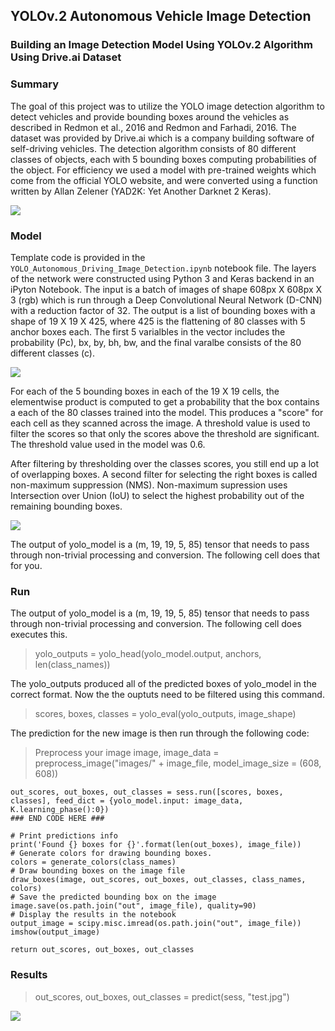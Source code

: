 ## YOLOv.2 Autonomous Vehicle Image Detection 
### Building an Image Detection Model Using YOLOv.2 Algorithm Using Drive.ai Dataset

### Summary

The goal of this project was to utilize the YOLO image detection algorithm to detect vehicles and provide bounding boxes around the vehicles as described in Redmon et al., 2016 and Redmon and Farhadi, 2016. The dataset was provided by Drive.ai which is a company building software of self-driving vehicles. The detection algorithm consists of 80 different classes of objects, each with 5 bounding boxes computing probabilities of the object. For efficiency we used a model with pre-trained weights which come from the official YOLO website, and were converted using a function written by Allan Zelener (YAD2K: Yet Another Darknet 2 Keras).

<img src= "https://github.com/JeffGoodrich9791/YOLOv2_Autonomous_Vehicle_Image_Detection/blob/master/Vehicle_Bounding_Boxes.png" />

### Model

Template code is provided in the `YOLO_Autonomous_Driving_Image_Detection.ipynb` notebook file. The layers of the network were constructed using Python 3 and Keras backend in an iPyton Notebook. The input is a batch of images of shape 608px X 608px X 3 (rgb) which is run through a Deep Convolutional Neural Network (D-CNN) with a reduction factor of 32. The output is a list of bounding boxes with a shape of 19 X 19 X 425, where 425 is the flattening of 80 classes with 5 anchor boxes each. The first 5 varialbles in the vector includes the probability (Pc), bx, by, bh, bw, and the final varalbe consists of the 80 different classes (c). 

<img src= "https://github.com/JeffGoodrich9791/YOLOv2_Autonomous_Vehicle_Image_Detection/blob/master/Encoding_DeepCNN.png" />

For each of the 5 bounding boxes in each of the 19 X 19 cells, the elementwise product is computed to get a probability that the box contains a each of the 80 classes trained into the model. This produces a "score" for each cell as they scanned across the image. A threshold value is used to filter the scores so that only the scores above the threshold are significant. The threshold value used in the model was 0.6. 

After filtering by thresholding over the classes scores, you still end up a lot of overlapping boxes. A second filter for selecting the right boxes is called non-maximum suppression (NMS). Non-maximum supression uses Intersection over Union (IoU) to select the highest probability out of the remaining bounding boxes. 


<img src= "https://github.com/JeffGoodrich9791/YOLOv2_Autonomous_Vehicle_Image_Detection/blob/master/NMS.png" />

The output of yolo_model is a (m, 19, 19, 5, 85) tensor that needs to pass through non-trivial processing and conversion. The following cell does that for you.

### Run

The output of yolo_model is a (m, 19, 19, 5, 85) tensor that needs to pass through non-trivial processing and conversion. The following cell does executes this. 

> yolo_outputs = yolo_head(yolo_model.output, anchors, len(class_names))

The yolo_outputs produced all of the predicted boxes of yolo_model in the correct format. Now the the ouptuts need to be filtered using this command. 

> scores, boxes, classes = yolo_eval(yolo_outputs, image_shape)

The prediction for the new image is then run through the following code: 

>  Preprocess your image
    image, image_data = preprocess_image("images/" + image_file, model_image_size = (608, 608))

    
    out_scores, out_boxes, out_classes = sess.run([scores, boxes, classes], feed_dict = {yolo_model.input: image_data,    K.learning_phase():0})
    ### END CODE HERE ###

    # Print predictions info
    print('Found {} boxes for {}'.format(len(out_boxes), image_file))
    # Generate colors for drawing bounding boxes.
    colors = generate_colors(class_names)
    # Draw bounding boxes on the image file
    draw_boxes(image, out_scores, out_boxes, out_classes, class_names, colors)
    # Save the predicted bounding box on the image
    image.save(os.path.join("out", image_file), quality=90)
    # Display the results in the notebook
    output_image = scipy.misc.imread(os.path.join("out", image_file))
    imshow(output_image)
    
    return out_scores, out_boxes, out_classes


### Results

> out_scores, out_boxes, out_classes = predict(sess, "test.jpg")

<img src= "https://github.com/JeffGoodrich9791/YOLOv2_Autonomous_Vehicle_Image_Detection/blob/master/Bounding_Box_Output.png" /> 

